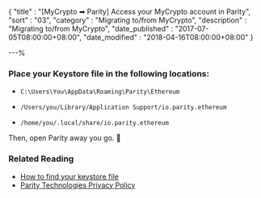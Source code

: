 {
"title"       : "[MyCrypto ➡ Parity] Access your MyCrypto account in Parity",
"sort"        : "03",
"category"    : "Migrating to/from MyCrypto",
"description" : "Migrating to/from MyCrypto",
"date_published" : "2017-07-05T08:00:00+08:00",
"date_modified"  : "2018-04-16T08:00:00+08:00"
}

---%


### Place your Keystore file in the following locations:

*  `C:\Users\You\AppData\Roaming\Parity\Ethereum`

*  `/Users/you/Library/Application Support/io.parity.ethereum`

*  `/home/you/.local/share/io.parity.ethereum`

Then, open Parity away you go. 🎉

### Related Reading

*  [How to find your keystore file](https://support.mycrypto.com/migration/location-of-mist-geth-wallet-files.html)
*  [Parity Technologies Privacy Policy](http://paritytech.io/legal/)
